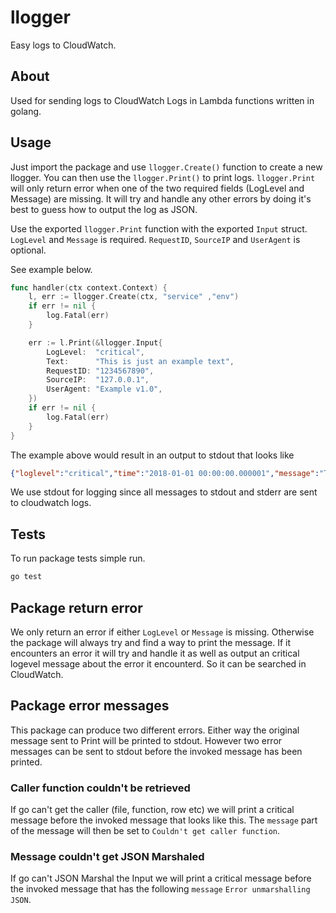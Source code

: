# llogger

Easy logs to CloudWatch.

## About

Used for sending logs to CloudWatch Logs in Lambda functions
written in golang.

## Usage

Just import the package and use `llogger.Create()` function to
create a new llogger. You can then use the `llogger.Print()` to print
logs. `llogger.Print` will only return error when one of the two
required fields (LogLevel and Message) are missing.
It will try and handle any other errors by doing it's best to
guess how to output the log as JSON.

Use the exported `llogger.Print` function with the exported `Input` struct.
`LogLevel` and `Message` is required. `RequestID`, `SourceIP`
and `UserAgent` is optional.

See example below.

```go
func handler(ctx context.Context) {
    l, err := llogger.Create(ctx, "service" ,"env")
    if err != nil {
        log.Fatal(err)
    }

    err := l.Print(&llogger.Input{
        LogLevel:  "critical",
        Text:      "This is just an example text",
        RequestID: "1234567890",
        SourceIP:  "127.0.0.1",
        UserAgent: "Example v1.0",
    })
    if err != nil {
        log.Fatal(err)
    }
}
```

The example above would result in an output to stdout that looks like

```json
{"loglevel":"critical","time":"2018-01-01 00:00:00.000001","message":"This is just an example text","service":"service","env":"env","request_id":"1234567890","source_ip":"127.0.0.1","user_agent":"Example v1.0","duration":0.000123,"time_left":2.999877,"resource":{"function":"main.main","file":"/go/src/github.com/nuttmeister/example/example.go","row":8}}
```

We use stdout for logging since all messages to stdout and stderr are sent to cloudwatch logs.

## Tests

To run package tests simple run.

```bash
go test
```

## Package return error

We only return an error if either `LogLevel` or `Message` is missing. Otherwise the
package will always try and find a way to print the message. If it encounters an error
it will try and handle it as well as output an critical logevel message about the
error it encounterd. So it can be searched in CloudWatch.

## Package error messages

This package can produce two different errors. Either way the original message sent to Print
will be printed to stdout. However two error messages can be sent to stdout before the invoked
message has been printed.

### Caller function couldn't be retrieved

If go can't get the caller (file, function, row etc) we will print a critical message before the invoked
message that looks like this. The `message` part of the message will then be set to `Couldn't get caller function`.

### Message couldn't get JSON Marshaled

If go can't JSON Marshal the Input we will print a critical message before the invoked message that
has the following `message` `Error unmarshalling JSON`.

